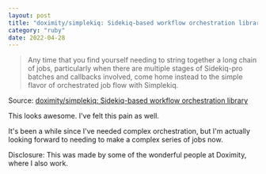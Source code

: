 ```yaml
---
layout: post
title: "doximity/simplekiq: Sidekiq-based workflow orchestration library"
category: "ruby"
date: 2022-04-28
---
```


> Any time that you find yourself needing to string together a long chain of jobs, particularly when there are multiple stages of Sidekiq-pro batches and callbacks involved, come home instead to the simple flavor of orchestrated job flow with Simplekiq.

Source: [doximity/simplekiq: Sidekiq-based workflow orchestration library](https://github.com/doximity/simplekiq)

This looks awesome.  I've felt this pain as well.

It's been a while since I've needed complex orchestration, but I'm actually looking forward to needing to make a complex series of jobs now.

Disclosure: This was made by some of the wonderful people at Doximity, where I also work.
